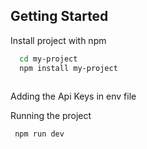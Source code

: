 
## Getting Started

Install project with npm

```bash
  cd my-project
  npm install my-project
  

```
Adding the Api Keys in env file

Running the project

```bash
 npm run dev 
```
    